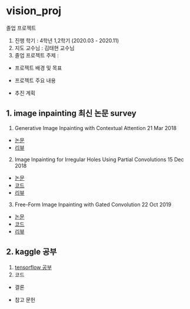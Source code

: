 # vision_proj
졸업 프로젝트

1. 진행 학기 : 4학년 1,2학기 (2020.03 - 2020.11)
2. 지도 교수님 : 김태현 교수님
3. 졸업 프로젝트 주제 : 

- 프로젝트 배경 및 목표

- 프로젝트 주요 내용

- 추진 계획
## 1. image inpainting 최신 논문 survey  
1) Generative Image Inpainting with Contextual Attention 21 Mar 2018  
* [논문](https://arxiv.org/pdf/1801.07892.pdf)  
* [리뷰](https://github.com/kangsj123/vision_proj/blob/master/GenerativeImageInpaintingWithContextualAttention.md)

2) Image Inpainting for Irregular Holes Using Partial Convolutions 15 Dec 2018  
* [논문](https://arxiv.org/abs/1804.07723)  
* [코드](https://github.com/MathiasGruber/PConv-Keras/blob/master/libs/pconv_model.py)  
* [리뷰](https://github.com/kangsj123/vision_proj/blob/master/ForIrregularHolesUsingPartialConvolutions.md)  

3) Free-Form Image Inpainting with Gated Convolution 22 Oct 2019  
* [논문](https://arxiv.org/pdf/1806.03589.pdf)  
* [코드]()  
* [리뷰](https://github.com/kangsj123/vision_proj/blob/master/FreeFormImageInpaintingWithGatedConvolution.md)  

## 2. kaggle 공부  
1) [tensorflow 공부](https://github.com/kangsj123/vision_proj/blob/master/tensorflow-practice)  
2) 코드  


- 결론

- 참고 문헌

